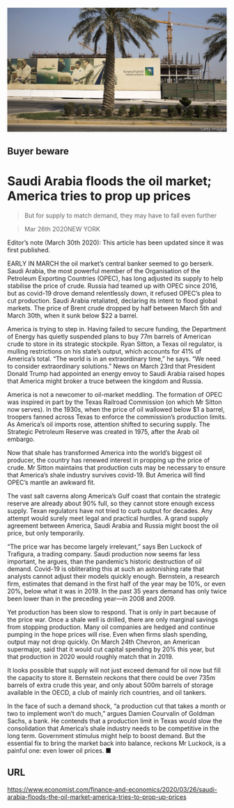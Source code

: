 ![](./images/20200328_FNP502.jpg)

## Buyer beware

# Saudi Arabia floods the oil market; America tries to prop up prices

> But for supply to match demand, they may have to fall even further

> Mar 26th 2020NEW YORK

Editor’s note (March 30th 2020): This article has been updated since it was first published.

EARLY IN MARCH the oil market’s central banker seemed to go berserk. Saudi Arabia, the most powerful member of the Organisation of the Petroleum Exporting Countries (OPEC), has long adjusted its supply to help stabilise the price of crude. Russia had teamed up with OPEC since 2016, but as covid-19 drove demand relentlessly down, it refused OPEC’s plea to cut production. Saudi Arabia retaliated, declaring its intent to flood global markets. The price of Brent crude dropped by half between March 5th and March 30th, when it sunk below $22 a barrel.

America is trying to step in. Having failed to secure funding, the Department of Energy has quietly suspended plans to buy 77m barrels of American crude to store in its strategic stockpile. Ryan Sitton, a Texas oil regulator, is mulling restrictions on his state’s output, which accounts for 41% of America’s total. “The world is in an extraordinary time,” he says. “We need to consider extraordinary solutions.” News on March 23rd that President Donald Trump had appointed an energy envoy to Saudi Arabia raised hopes that America might broker a truce between the kingdom and Russia.

America is not a newcomer to oil-market meddling. The formation of OPEC was inspired in part by the Texas Railroad Commission (on which Mr Sitton now serves). In the 1930s, when the price of oil wallowed below $1 a barrel, troopers fanned across Texas to enforce the commission’s production limits. As America’s oil imports rose, attention shifted to securing supply. The Strategic Petroleum Reserve was created in 1975, after the Arab oil embargo.

Now that shale has transformed America into the world’s biggest oil producer, the country has renewed interest in propping up the price of crude. Mr Sitton maintains that production cuts may be necessary to ensure that America’s shale industry survives covid-19. But America will find OPEC’s mantle an awkward fit.

The vast salt caverns along America’s Gulf coast that contain the strategic reserve are already about 90% full, so they cannot store enough excess supply. Texan regulators have not tried to curb output for decades. Any attempt would surely meet legal and practical hurdles. A grand supply agreement between America, Saudi Arabia and Russia might boost the oil price, but only temporarily.

“The price war has become largely irrelevant,” says Ben Luckock of Trafigura, a trading company. Saudi production now seems far less important, he argues, than the pandemic’s historic destruction of oil demand. Covid-19 is obliterating this at such an astonishing rate that analysts cannot adjust their models quickly enough. Bernstein, a research firm, estimates that demand in the first half of the year may be 10%, or even 20%, below what it was in 2019. In the past 35 years demand has only twice been lower than in the preceding year—in 2008 and 2009.

Yet production has been slow to respond. That is only in part because of the price war. Once a shale well is drilled, there are only marginal savings from stopping production. Many oil companies are hedged and continue pumping in the hope prices will rise. Even when firms slash spending, output may not drop quickly. On March 24th Chevron, an American supermajor, said that it would cut capital spending by 20% this year, but that production in 2020 would roughly match that in 2019.

It looks possible that supply will not just exceed demand for oil now but fill the capacity to store it. Bernstein reckons that there could be over 735m barrels of extra crude this year, and only about 500m barrels of storage available in the OECD, a club of mainly rich countries, and oil tankers.

In the face of such a demand shock, “a production cut that takes a month or two to implement won’t do much,” argues Damien Courvalin of Goldman Sachs, a bank. He contends that a production limit in Texas would slow the consolidation that America’s shale industry needs to be competitive in the long term. Government stimulus might help to boost demand. But the essential fix to bring the market back into balance, reckons Mr Luckock, is a painful one: even lower oil prices. ■

## URL

https://www.economist.com/finance-and-economics/2020/03/26/saudi-arabia-floods-the-oil-market-america-tries-to-prop-up-prices

